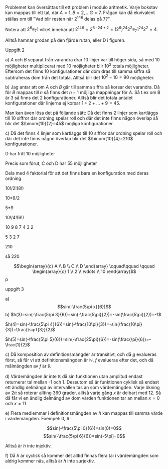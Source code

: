 
Problemet kan översättas till ett problem i modulo aritmetik. Varje bokstav kan mappas till ett tal, där $A=1, B=2,...G=7$. Frågan kan då ekvivalent ställas om till "Vad blir resten när $2^{146}$ delas på 7?". 

Notera att $2^6 \equiv_{7}1$ vilket innebär att $2^{146}= 2^{6⋅24+2}=(2^6)^{24}2^2\equiv_7 1^{24}2^2=4$. 

Alltså hamnar grodan på den fjärde rutan, eller D i figuren.







Uppgift 2


a) $A$ och $B$ separat från varandra drar $10$ linjer var till höger sida, så med $10$ möjligheter multiplicerat med $10$ möjligheter blir $10^2$ totala möjligheter. Eftersom det finns 10 konfigurationer där dom dras till samma siffra så subtraheras dom från det totala. Alltså blir det $10^2-10=90$ möjligheter.

b) Jag antar att om $A$ och $B$ går till samma siffra så korsar det varandra. Då för $B$ mappas till $n$ så finns det $n-1$ möjliga mappningar för $A$. Så t.ex om B är $3$ så finns det $2$ konfigurationer. Alltså blir det totala antalet konfigurationer där linjerna ej korsar $1+2+...+9=45$. 

Man kan även lösa det på följande sätt: Då det finns $2$ linjer som kartläggs till $10$ siffror där ordning spelar roll och där det inte finns någon överlap så blir det $\binom{10}{2}=45$ möjliga konfigurationer.

c) Då det finns 4 linjer som kartläggs till 10 siffror där ordning spelar roll och där det inte finns någon överlap blir det $\binom{10}{4}=210$ konfigurationer. 





D har fritt 10 möjligheter

Precis som förut, C och D har 55 möjligheter

Dela med 4 faktorial för att det finns bara en konfiguration med deras ordning


10!/2!(8!)

10\*9/2

5\*9


10!/4!(6!)

10 9 8 7
4 3 2

5 3 2 7

210

så 220





$$\begin{array}{c} A \\ B \\ C \\ D \end{array} \qquad\qquad \qquad \begin{array}{c} 1 \\ 2 \\ \vdots \\ 10 \end{array}$$
p






uppgift 3


a) $$sin(-\frac{5\pi x}{6})$$
b) $h(3)=sin(-\frac{5\pi 3}{6})=sin(-\frac{5\pi}{2})=-sin(\frac{5\pi}{2})=-1$

 $h(4)=sin(-\frac{5\pi 4}{6})=sin(-\frac{10\pi}{3})=-sin(\frac{10\pi}{3})=\frac{\sqrt{3}}{2}$

 $h(5)=sin(-\frac{5\pi 5}{6})=sin(-\frac{25\pi}{6})=-sin(\frac{\pi}{6})=-\frac{1}{2}$

c) Då komposition av definitionsmängder är transitivt, och då $g$ evalueras först, så får vi att definitionsmängden är $\mathbb{N}$. $f$ evalueras efter det, och då målmängden av $f$ är $\mathbb{R}$ 

d) Värdemängden är inte $\mathbb{R}$ då sin funktionen utan amplitud endast returnerar tal mellan -1 och 1. Dessutom så är funktionen cyklisk så endast ett ändlig delmängd av intervallen tas an som värdemängden. Varje ökning av $2\pi$ så roterar allting 360 grader, alltså varje gång $x$ är delbart med 12. Så då får vi en ändlig delmängd av dom värden funktionen tar an mellan $x=0$ och $x=11$ 



e) Flera medlemmar i definitionsmängden av $h$ kan mappas till samma värde i värdemängden. Exempel: 0, 6 

$$sin(-\frac{5\pi 0}{6})=sin(0)=0$$
$$sin(-\frac{5\pi 6}{6})=sin(-5\pi)=0$$


Alltså är $h$ inte injektiv.

f) Då $h$ är cyclisk så kommer det alltid finnas flera tal i värdemängden som aldrig kommer nås, alltså är $h$ inte surjektiv. 


